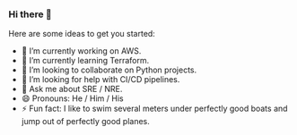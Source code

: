 ### Hi there 👋

Here are some ideas to get you started:

- 🔭 I’m currently working on AWS.
- 🌱 I’m currently learning Terraform.
- 👯 I’m looking to collaborate on Python projects.
- 🤔 I’m looking for help with CI/CD pipelines.
- 💬 Ask me about SRE / NRE.
- 😄 Pronouns: He / Him / His
- ⚡ Fun fact: I like to swim several meters under perfectly good boats and jump out of perfectly good planes.

<!-- - 📫 How to reach me: ... -->
